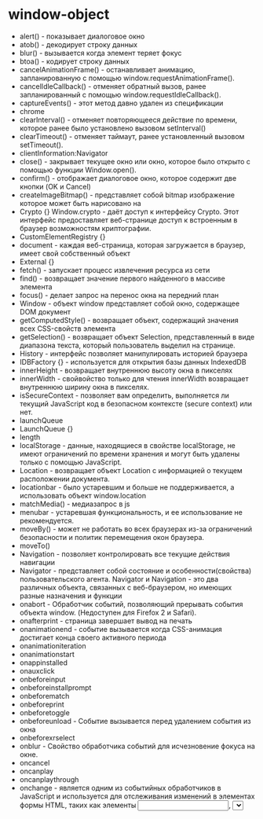 # window-object

- alert() - показывает диалоговое окно 
- atob() - декодирует строку данных
- blur() - вызывается когда элемент теряет фокус
- btoa() - кодирует строку данных
- cancelAnimationFrame() - останавливает анимацию, запланированную с помощью window.requestAnimationFrame().
- cancelIdleCallback() - отменяет обратный вызов, ранее запланированный с помощью window.requestIdleCallback().
- captureEvents() - этот метод давно удален из спецификации
- chrome
- clearInterval() - отменяет повторяющееся действие по времени, которое ранее было установлено вызовом setInterval()
- clearTimeout() - отменяет таймаут, ранее установленный вызовом setTimeout().
- clientInformation:Navigator
- close() - закрывает текущее окно или окно, которое было открыто с помощью функции Window.open().
- confirm() - отображает диалоговое окно, которое содержит две кнопки (OK и Cancel)
- createImageBitmap() - представляет собой bitmap изображение которое может быть нарисовано на <canvas>
- Crypto {} Window.crypto - даёт доступ к интерфейсу Crypto. Этот интерфейс предоставляет веб-странице доступ к встроенным в браузер возможностям криптографии.
- CustomElementRegistry {}
- document - каждая веб-страница, которая загружается в браузер, имеет свой собственный объект
- External {}
- fetch() - запускает процесс извлечения ресурса из сети
- find() - возвращает значение первого найденного в массиве элемента
- focus() - делает запрос на перенос окна на передний план
- Window - объект window представляет собой окно, содержащее DOM документ
- getComputedStyle() - возвращает объект, содержащий значения всех CSS-свойств элемента
- getSelection() - возвращает объект Selection, представленный в виде диапазона текста, который пользователь выделил на странице.
- History - интерфейс позволяет манипулировать историей браузера
- IDBFactory {} - используется для открытия базы данных IndexedDB
- innerHeight - возвращает внутреннюю высоту окна в пикселях
- innerWidth - свойвойство только для чтения innerWidth возвращает внутреннюю ширину окна в пикселях.
- isSecureContext - позволяет вам определить, выполняется ли текущий JavaScript код в безопасном контексте (secure context) или нет. 
- launchQueue
- LaunchQueue {}
- length
- localStorage - данные, находящиеся в свойстве localStorage, не имеют ограничений по времени хранения и могут быть удалены только с помощью JavaScript.
- Location - возвращает объект Location с информацией о текущем расположении документа.
- locationbar - было устаревшим и больше не поддерживается, а использовать объект window.location
- matchMedia() - медиазапрос в js
- menubar - устаревшая функциональность, и ее использование не рекомендуется. 
- moveBy() - может не работать во всех браузерах из-за ограничений безопасности и политик перемещения окон браузера. 
- moveTo() 
- Navigation - позволяет контролировать все текущие действия навигации 
- Navigator - представляет собой состояние и особенности(свойства) пользовательского агента.
    Navigator и Navigation - это два различных объекта, связанных с веб-браузером, но имеющих разные назначения и функции   
- onabort - Обработчик событий, позволяющий прерывать события объекта window. (Недоступен для Firefox 2 и Safari).
- onafterprint  - страница завершает вывод на печать
- onanimationend - событие вызывается когда CSS-анимация достигает конца своего активного периода
- onanimationiteration
- onanimationstart
- onappinstalled
- onauxclick
- onbeforeinput
- onbeforeinstallprompt
- onbeforematch
- onbeforeprint
- onbeforetoggle
- onbeforeunload - Событие вызывается перед удалением события из окна
- onbeforexrselect
- onblur - Свойство обработчика событий для исчезновение фокуса на окне.
- oncancel
- oncanplay
- oncanplaythrough
- onchange - является одним из событийных обработчиков в JavaScript и используется для отслеживания изменений в элементах формы HTML, таких как элементы <input>, <select> и <textarea>. Когда пользователь взаимодействует с таким элементом и вносит изменения, событие onchange срабатывает, и соответствующая функция или обработчик выполняется.
- onclick - возвращает обработчик события click на текущем элементе.
- ondblclick - возникает при двойном щелчке кнопки указывающего устройства
- onclose - Свойство обработчика событий для обработки закрытия окна
- oncontentvisibilityautostatechange
- oncontextlost
- oncontextmenu - Свойство обработчика событий для правого клика в окне.
- oncontextrestored
- oncuechange
- ondrag - событие, которое срабатывает при перемещении элемента на веб-странице (drag-and-drop)
- ondragend - событие, которое возникает в JavaScript при завершении операции перетаскивания (drag-and-drop) элемента на веб-странице
- ondragenter - событие, которое возникает в JavaScript при входе перетаскиваемого элемента в область элемента на веб-странице. 
- ondragleave - событие, которое возникает в JavaScript при выходе перетаскиваемого элемента из области элемента на веб-странице.
- ondragover - когда перетаскиваемый элемент находится над областью элемента на веб-странице. 
- ondragstart - событие, которое возникает в JavaScript при начале операции перетаскивания (drag-and-drop) элемента на веб-странице.
- ondrop - событие, которое возникает в JavaScript при броске (drop) перетаскиваемого элемента на целевой элемент на веб-странице. 
- ondurationchange - событие в JavaScript, которое возникает в объекте <audio> или <video> HTML, когда изменяется длительность медиа-файла (аудио или видео). Это событие срабатывает, когда браузер определяет точную длительность медиа-файла, что может произойти после начала воспроизведения.
- onemptied - событие, которое возникает в JavaScript при смене источника мультимедийного элемента (как правило, <audio> или <video>) на веб-странице. Это событие срабатывает, когда текущий источник медиа-файла обнуляется или удаляется, и элемент готовится к загрузке нового медиа-файла.
- onended - событие, которое возникает в JavaScript при завершении воспроизведения аудио или видео на веб-странице.
- onerror - событие, которое возникает в JavaScript, когда происходит ошибка при загрузке или выполнении какого-либо ресурса на веб-странице, такого как изображение, скрипт, стиль, аудио, видео и другие элементы.
- onfocus - событие в JavaScript, которое возникает при получении элементом фокуса. 
- onformdata - событие, которое возникает при отправке формы с использованием API FormData. При использовании этого API форма отправляется асинхронно без обновления всей страницы, и событие onformdata срабатывает в момент отправки данных формы.
- ongotpointercapture - событие, которое возникает в JavaScript при захвате событий указателя (например, прикосновений к сенсорному экрану или движения мыши) с помощью метода setPointerCapture() на элементе DOM. 
- onhashchange - событие, которое возникает в JavaScript при изменении фрагмента (hash) в URL-адресе веб-страницы.
- oninput - событие в JavaScript, которое возникает при вводе или изменении значения элемента ввода, такого как текстовое поле (<input type="text">) или текстовая область (<textarea>). Это событие срабатывает в реальном времени при каждом изменении содержимого элемента.
- oninvalid  - событие, которое возникает в JavaScript при попытке отправки формы, когда одно или несколько полей ввода не прошли валидацию, заданную с помощью атрибутов HTML5, таких как required, pattern, min, max, и других. Это событие срабатывает на элементах input, select и textarea, когда браузер не позволяет отправить форму из-за некорректных данных.
- onkeydown - машина была в аресте на зсу не снята с розшуку зобовязання вдвс зняття розшуку 
- onkeypress - событие в JavaScript, которое возникает при нажатии клавиши на клавиатуре в момент, когда клавиша находится в нажатом состоянии. Это событие срабатывает при каждом нажатии клавиши на клавиатуре и может быть использовано для обработки ввода текста или выполнения других действий в ответ на нажатия клавиш.
- onkeyup  - событие в JavaScript, которое возникает после отпускания клавиши на клавиатуре, когда клавиша переходит из нажатого состояния в исходное состояние. Это событие срабатывает при каждом отпускании клавиши на клавиатуре и может быть использовано для обработки ввода текста, выполнения действий при отпускании определенных клавиш или для других сценариев.
- onlanguagechange - Свойство обработчика событий для события languagechange (en-US) в окне.
- onload - Событие load происходит когда ресурс и его зависимые ресурсы закончили загружаться.
- onloadeddata - это событие в JavaScript, которое возникает на элементах <audio> и <video> веб-страницы, когда браузер успешно загружает начальные данные медиа-файла и готов начать его воспроизведение.
- onloadedmetadata - событие в JavaScript, которое возникает на элементах <audio> и <video> веб-страницы, когда браузер успешно загружает метаданные медиа-файла. Метаданные медиа-файла включают информацию, такую как длительность, размер, разрешение и другие характеристики файла.
- onloadstart - событие в JavaScript, которое возникает на различных элементах, таких как изображения (<img>), аудио (<audio>), видео (<video>) и других, когда начинается загрузка контента с сервера.
- onlostpointercapture - событие в JavaScript, которое возникает на элементах DOM, когда элемент теряет захват указателя (pointer capture).
- onmessage - событие в JavaScript, которое возникает в объекте Window, Worker, MessagePort или SharedWorker при получении сообщения от другого окна, рабочего потока или порта внутри веб-приложения. Это событие используется для обмена данными и сообщениями между различными частями вашего веб-приложения, работающими в разных контекстах.
- onmessageerror - событие, которое возникает в JavaScript при возникновении ошибки во время обработки сообщения, полученного с помощью события message (событие onmessage). Это событие позволяет обнаруживать и обрабатывать ошибки, которые могут возникнуть при приеме и обработке сообщений между окнами или фреймами в веб-приложении.
- onmousedown - событие в JavaScript, которое возникает при нажатии (нажатии и удержании) кнопки мыши над элементом веб-страницы.
onmouseenter - является событием мыши в веб-разработке, которое срабатывает, когда указатель мыши входит в определенный элемент на веб-странице. Это событие подразумевает, что указатель мыши пересек границу элемента и вошел в его область. 
- onmouseleave - является еще одним событием мыши в веб-разработке. Оно срабатывает, когда указатель мыши покидает область определенного элемента на веб-странице. 
- onmousemove - является событием мыши в веб-разработке, которое срабатывает при движении указателя мыши внутри определенного элемента на веб-странице. Это событие позволяет отслеживать движение мыши и реагировать на него, например, для создания интерактивных элементов, отслеживания позиции мыши или реализации функций, зависящих от положения указателя мыши.
- onmouseout - является событием мыши в веб-разработке, которое срабатывает, когда указатель мыши покидает определенный элемент на веб-странице. 
- onmouseover - является событием мыши в веб-разработке, которое срабатывает, когда указатель мыши наводится на определенный элемент на веб-странице. Это событие возникает, когда указатель мыши пересекает границу элемента и входит в его область. Событие onmouseover часто используется для создания интерактивных элементов на веб-странице, например, для изменения внешнего вида элемента или выполнения каких-либо действий при наведении мыши.
- onmouseup - является событием мыши в веб-разработке, которое срабатывает, когда пользователь отпускает кнопку мыши после нажатия на неё. Это событие позволяет отслеживать момент, когда кнопка мыши была отпущена.
- onmousewheel  - для обработки прокрутки колеса мыши в веб-разработке. Оно срабатывало, когда пользователь прокручивал колесо мыши внутри элемента на веб-странице, позволяя выполнять действия, связанные с этой прокруткой.
- onoffline - событие веб-браузера, которое срабатывает, когда состояние сети меняется с "онлайн" на "оффлайн" или наоборот. Это событие позволяет веб-приложениям и веб-сайтам реагировать на изменения доступности сети и принимать соответствующие меры.
- ononline - событие веб-браузера, которое срабатывает, когда состояние сети переходит из "оффлайн" в "онлайн". Оно позволяет веб-приложениям и веб-сайтам реагировать на восстановление доступности сети и выполнять соответствующие действия.
- onpagehide  - является событием веб-браузера и срабатывает, когда пользователь покидает текущую веб-страницу или закрывает вкладку, на которой она открыта. Это событие может быть использовано для выполнения определенных действий перед тем, как страница закроется или будет перезагружена.
- onpageshow - рабатывает, когда веб-страница становится видимой для пользователя, например, когда она загружается или возвращается из кэша браузера. Это событие может быть использовано для выполнения действий при отображении страницы.
- onpause - является событием мультимедийных элементов в HTML, таких как <audio> и <video>. Оно срабатывает, когда воспроизведение медиа-элемента приостанавливается, например, когда пользователь нажимает на кнопку паузы или когда медиа-элемент завершает воспроизведение.
- onplay  - является событием мультимедийных элементов в HTML, таких как <audio> и <video>. Оно срабатывает, когда воспроизведение медиа-элемента приостанавливается
- onplaying - является событием мультимедийных элементов в HTML, таких как <audio> и <video>. Это событие срабатывает, когда воспроизведение медиа-элемента возобновляется после паузы или когда воспроизведение начинается после загрузки медиа-файла и подготовки к воспроизведению.
- onpointercancel - срабатывает, когда браузер отменяет событие указателя (pointer event). Событие pointercancel может возникнуть по разным причинам, например, когда жесты с мультитач-сенсоров были прерваны, или браузер решает отменить событие указателя по какой-либо другой причине.
- onpointerdown - срабатывает, когда пользователь начинает нажимать на устройство ввода (например, экран сенсорного устройства или мышь). Это событие представляет начало взаимодействия с указателем и может использоваться для отслеживания момента начала клика, нажатия или касания.
- onpointerenter - срабатывает, когда указатель (например, палец на сенсорном устройстве или указатель мыши) входит в область элемента. Это событие предоставляет возможность реагировать на вход указателя в область элемента.
- onpointerleave - срабатывает, когда указатель (например, палец на сенсорном устройстве или указатель мыши) покидает область элемента. Это событие предоставляет возможность реагировать на выход указателя из области элемента.
- onpointermove - срабатывает, когда указатель (например, палец на сенсорном устройстве или указатель мыши) двигается внутри элемента. Это событие предоставляет возможность отслеживать движение указателя внутри определенной области и реагировать на это движение.
- onpointerout - срабатывает, когда указатель (например, палец на сенсорном устройстве или указатель мыши) двигается внутри элемента. Это событие предоставляет возможность отслеживать движение указателя внутри определенной области и реагировать на это движение.
- onpointerover - срабатывает, когда указатель (например, палец на сенсорном устройстве или указатель мыши) входит в область элемента, то есть перемещается снаружи элемента внутрь.
- onpointerrawupdate - может быть реализовано и использовано в специфических ситуациях, где требуется более низкоуровневый доступ к данным о событиях указателя.
- onpointerup - срабатывает, когда пользователь отпускает указатель (например, отпускает кнопку мыши или палец с сенсорного экрана) после выполнения действия, такого как клик или касание.
- onpopstate - срабатывает, когда пользователь выполняет навигацию в истории браузера, в частности, при нажатии кнопок "Назад" и "Вперед" или при изменении URL через JavaScript.
- onprogress  - является событием в веб-разработке, которое связано с загрузкой ресурсов, таких как изображения, аудио- и видеофайлы, стили CSS и другие элементы, которые могут быть загружены на веб-странице. Это событие срабатывает, когда браузер получает данные о ходе выполнения загрузки указанного ресурса.
- onratechange  - является одним из событий, которые могут использоваться в JavaScript для обработки изменений в скорости воспроизведения мультимедийных элементов, таких как аудио или видео. Это событие срабатывает, когда пользователь изменяет скорость воспроизведения мультимедийного контента.
- onrejectionhandled  - событие, которое возникает в контексте использования JavaScript Promise (обещаний). Оно срабатывает, когда обещание (Promise) было отклонено (rejected), но затем было успешно обработано (handled). Обещание может быть отклонено, когда возникает ошибка в асинхронной операции, и код обработчика ошибок (.catch() или второй аргумент .then()) используется для обработки этой ошибки.
- onreset - является событием HTML и JavaScript, которое срабатывает при сбросе (reset) формы на веб-странице. Формы на веб-странице могут содержать элементы ввода, такие как текстовые поля, чекбоксы, радиокнопки и другие, и с помощью кнопки "Сброс" (обычно представленной в виде <input type="reset">), пользователь может сбросить введенные данные в форме к их начальным значениям.
- onresize - является событием веб-браузера, которое срабатывает, когда пользователь изменяет размер окна браузера или когда изменяется размер элемента DOM.
onscroll  - является событием веб-браузера, которое срабатывает при прокрутке содержимого элемента или окна браузера. Это событие позволяет отслеживать изменения положения прокрутки и выполнять определенные действия при прокрутке веб-страницы или элемента.
- onscrollend - не является стандартным событием веб-браузера или JavaScript. Вероятно, вы путаете его с событием scroll или scrollend, которые более распространены и используются для отслеживания прокрутки элементов или окна браузера.
- onsearch - является событием HTML и JavaScript, которое срабатывает при выполнении поиска в поле ввода типа "search" (<input type="search">) на веб-странице. Это событие позволяет реагировать на действия пользователя, связанные с поиском информации.
- onsecuritypolicyviolation  - является частью спецификации Content Security Policy (CSP) и срабатывает, когда браузер обнаруживает нарушение политики безопасности контента (CSP) на веб-странице. CSP - это набор правил, которые определяют, какой контент и источники могут быть загружены и выполнены на веб-странице. Эти правила помогают предотвратить атаки, такие как внедрение кода (например, атаки XSS) и другие безопасностные угрозы.
- onseeked - является частью спецификации Content Security Policy (CSP) и срабатывает, когда браузер обнаруживает нарушение политики безопасности контента (CSP) на веб-странице. CSP - это набор правил, которые определяют, какой контент и источники могут быть загружены и выполнены на веб-странице. Эти правила помогают предотвратить атаки, такие как внедрение кода (например, атаки XSS) и другие безопасностные угрозы.
- onseeking  - является одним из событий HTML5 Media Element и происходит, когда происходит начало поиска (seek) в медиаэлементе, таком как <audio> или <video>. Поиск (seeking) в данном контексте означает изменение текущей позиции воспроизведения медиафайла на указанное место (обычно определенное пользователем) внутри медиаэлемента.
- onselect - является событием HTML и JavaScript, которое срабатывает при выделении текста в элементе формы, который поддерживает выделение, такой как текстовое поле (<input type="text">) или текстовая область (<textarea>).
- onselectionchange - не является стандартным событием HTML или JavaScript. Если вам нужно отслеживать изменения в выделении (выбранном тексте) на веб-странице, вам, возможно, придется использовать другие события и методы.
- onselectstart  - является событием HTML и JavaScript, которое срабатывает при попытке начать выделение текста или элементов на веб-странице с помощью мыши. Это событие может быть использовано для предотвращения начала выделения определенных элементов или для выполнения дополнительных действий при начале выделения.
- onslotchange
- onstalled
- onstorage - является устаревшим и больше не рекомендуется к использованию в современных веб-приложениях. Это событие ранее использовалось для отслеживания изменений в объекте - window.localStorage, который позволяет веб-приложениям сохранять данные на стороне клиента (в локальном хранилище).
- onsubmit - Обработчик события отправки формы
- onsuspend - одно из событий, связанных с мультимедийными элементами, такими как <audio> и <video>
- ontimeupdate - это событие мультимедийных элементов, таких как <audio> и <video>, в HTML и JavaScript. Это событие возникает в течение воспроизведения мультимедийного контента, когда текущее время (прогресс) воспроизведения изменяется.
- ontoggle - не является стандартным событием
- ontransitioncancel - не является стандартным событием в веб-разработке на данный момент (по состоянию на сентябрь 2021 года), и оно не поддерживается непосредственно браузерами.
- ontransitionend - событие, которое возникает в CSS-анимации и анимации перехода (CSS transitions). Это событие срабатывает, когда завершается анимация перехода для элемента.
- ontransitionrun  - связано с CSS-анимациями и анимациями перехода (CSS transitions). Это событие возникает, когда начинается выполнение анимации перехода для элемента, то есть в момент, когда анимация фактически начинает свое выполнение.
- ontransitionstart  - связано с CSS-анимациями и анимациями перехода (CSS transitions). Это событие возникает, когда начинается выполнение анимации перехода для элемента, то есть в момент, когда анимация фактически начинает свое выполнение.
- onunhandledrejection - событие, которое возникает в JavaScript, когда обещание (Promise) было отклонено (rejected), и исключение (ошибка) из этого отклоненного обещания не было обработано (не был вызван метод .catch() или добавлен обработчик события unhandledrejection).
- onunload  - событие в JavaScript, которое возникает, когда пользователь покидает текущую веб-страницу. Это событие может использоваться для выполнения дополнительных действий перед тем, как страница будет закрыта или перенаправлена на другой URL.
- onvolumechange  - событие, которое возникает при изменении уровня громкости мультимедийного элемента, такого как <audio> или <video>, в HTML и JavaScript. Это событие срабатывает, когда пользователь изменяет громкость воспроизведения мультимедийного контента, либо программно изменяется уровень громкости через JavaScript.
- onwaiting - событие, которое возникает при приостановке воспроизведения мультимедийного элемента, такого как <audio> или <video>, в HTML и JavaScript. Это событие срабатывает, когда воспроизведение приостанавливается временно, например, из-за буферизации данных или ожидания загрузки контента.
- onwebkitanimationend - событие, связанное с анимациями в веб-разработке, которое возникает веб-кит (WebKit) браузерах, таких как Safari и старых версиях Chrome. Это событие срабатывает, когда CSS-анимация, примененная к элементу, завершается.
- onwebkitanimationiteration - является частью API WebKit, которое использовалось в старых версиях браузерах, таких как Safari и старых версиях Chrome, для отслеживания момента завершения одного цикла анимации (итерации) CSS. Это событие срабатывало каждый раз, когда анимация завершала одну итерацию и начинала следующую.
- onwebkitanimationstart - событие, которое возникало в старых версиях браузеров на основе WebKit (таких как Safari и старых версиях Chrome) для отслеживания начала анимации CSS.
- onwebkittransitionend - событие, которое возникало в старых версиях браузеров на основе WebKit (таких как Safari и старых версиях Chrome) для отслеживания завершения анимаций перехода (CSS transitions).
- onwheel - событие, которое возникает при вращении колесика мыши (скроллинге) над элементом на веб-странице. Это событие может быть использовано для отслеживания действий пользователя, связанных с колесиком мыши, такими как прокрутка страницы или изменение каких-либо значений.
- open() - методом объекта Window или объекта XMLHttpRequest, который используется в JavaScript для выполнения определенных действий.
- window.open(): - Этот метод используется для открытия нового окна браузера или вкладки (в зависимости от настроек браузера) с указанным URL-адресом.
- openDatabase()
- opener - это объект, который представляет родительское окно или вкладку браузера, из которой было открыто текущее окно или вкладка с помощью функции window.open() 
- originAgentCluster
- outerHeight - используется для получения высоты (в пикселях) окна браузера, включая все его элементы интерфейса, такие как панель инструментов, адресную строку, закладки и прокрутку (если такие элементы видимы и доступны).
- outerWidth - используется для получения ширины (в пикселях) окна браузера, включая все его элементы интерфейса, такие как панель инструментов, адресную строку, закладки и прокрутку (если такие элементы видимы и доступны).
- pageXOffset - является частью объекта window в JavaScript и используется для получения горизонтальной (горизонтальной) позиции прокрутки (scroll) текущей веб-страницы относительно начала документа. Оно предоставляет количество пикселей, на которое страница была прокручена по горизонтали слева.
- pageYOffset - используется для получения вертикальной (вертикальной) позиции прокрутки (scroll) текущей веб-страницы относительно начала документа. Оно предоставляет количество пикселей, на которое страница была прокручена по вертикали сверху.
- parent - Ссылка на родительский объект window или родительский iframe. Это свойство используется для доступа и взаимодействия с родительским окном или фреймом из окна или фрейма, находящегося внутри него.
- performance - представляет собой интерфейс для доступа к информации о производительности веб-приложения или веб-страницы. Этот объект предоставляет различные методы и свойства, которые позволяют измерять производительность вашего кода, а также оценивать время выполнения определенных операций на клиентской стороне. Он особенно полезен при профилировании и оптимизации веб-приложений.
- personalbar - контексте веб-браузера обычно относится к панели закладок, которую пользователь может настроить для хранения и управления своими закладками
- postMessage() - метод позволяет безопасно отправлять кроссдоменные запросы.
- print() - Открывает диалоговое окно для печати текущего документа.
- prompt() - отображает диалоговое окно с необязательным запросом на ввод текста.
- queueMicrotask()  - это функция в JavaScript, которая позволяет поставить задачу (microtask) в очередь микрозадач (microtask queue) после завершения текущей выполнения стека вызовов (call stack). Задачи, добавленные с помощью queueMicrotask(), будут выполнены перед выполнением задач из очереди событий (event queue), таких как обработка событий DOM или выполнение таймеров.
                Эта функция полезна, когда вам нужно гарантировать, что определенный код будет выполнен после завершения текущей операции, но до начала выполнения следующей. Она обычно используется для выполнения асинхронных операций с высоким приоритетом.
- releaseEvents() - является устаревшим и не рекомендуется к использованию
- reportError() - метод, который используется для сообщения об ошибках, возникших в асинхронных операциях, таких как обработка событий и выполнение промисов, на более высоком уровне кода. Этот метод обычно используется в объекте window.console в современных браузерах.
- requestAnimationFrame() - указывает браузеру на то, что вы хотите произвести анимацию, и просит его запланировать перерисовку на следующем кадре анимации. В качестве параметра метод получает функцию, которая будет вызвана перед перерисовкой.
- requestIdleCallback() - это API, предназначенное для выполнения задач в браузере, когда система находится в состоянии простоя, то есть когда есть достаточно времени и ресурсов для выполнения дополнительной работы без влияния на производительность и отзывчивость веб-приложения. Ставит в очередь функцию, которая будет вызываться во время периодов простоя браузера. Это позволяет разработчикам выполнять фоновую и низкоприоритетную работу в цикле основного события, без воздействия такими критично долгими событиями, как анимация и обработка ввода.
- resizeBy() - метод, который используется для изменения размера текущего окна браузера на заданные величины в пикселях. Он можно вызвать на объекте window, и он изменит размер окна браузера в соответствии с переданными аргументами.
- resizeTo() - метод, который используется для изменения размера текущего окна браузера на заданные ширину и высоту в пикселях. Он можно вызвать на объекте window, и он изменит размер окна браузера на указанные значения ширины и высоты.
- Scheduler {}
- Screen - свойство предоставляет доступ к объекту, который содержит информацию о экране пользователя, на котором открыто текущее окно браузера. Объект screen предоставляет разнообразные свойства, представляющие характеристики экрана, такие как разрешение, размеры экрана и даже информацию о цветности.
- screenLeft - было устаревшим и больше не рекомендуется к использованию. Вместо screenLeft рекомендуется использовать более современное свойство window.screenX, которое предоставляет аналогичную информацию
- screenTop - было устаревшим и больше не рекомендуется к использованию
- screenX - предоставляет горизонтальную (X) координату левого верхнего угла окна браузера относительно левого края экрана. Это свойство позволяет определить, где находится верхний левый угол текущего окна на экране
- screenY - является частью объекта window в JavaScript и предоставляет вертикальную (Y) координату левого верхнего угла окна браузера относительно верхнего края экрана. Это свойство позволяет определить, где находится верхний левый угол текущего окна на экране.
- scroll() - Метод scroll() в JavaScript предназначен для прокрутки содержимого элемента, такого как окно браузера или элемент с прокруткой, к указанным координатам или точке внутри этого элемента. Этот метод может быть использован для программного управления прокруткой на веб-странице.
- scrollBy() - Метод scrollBy() в JavaScript используется для прокрутки содержимого элемента или окна браузера на определенное количество пикселей относительно текущей позиции прокрутки. Этот метод позволяет программно управлять прокруткой вверх, вниз, влево или вправо.
- scrollTo() - Метод scrollTo() в JavaScript используется для программного управления прокруткой содержимого элемента или окна браузера до определенных координат или точки внутри этого элемента или окна. Этот метод позволяет установить точное положение прокрутки.
- scrollX - это устаревшее свойство в JavaScript, которое предоставляло информацию о текущей горизонтальной позиции прокрутки окна браузера
- scrollY - являются устаревшими свойствами
- scrollbars  - это интерфейсные элементы, которые появляются в окне браузера или внутри элемента с прокруткой, когда содержимое на веб-странице не полностью помещается в видимую область окна или элемента. Полосы прокрутки позволяют пользователю перемещать видимую область, чтобы просматривать скрытую часть контента.
- self - Свойство Window.self доступно только для чтения и возвращает объект window в виде объекта WindowProxy. 
- sessionStorage  - это объект, предоставляемый браузером в среде выполнения JavaScript, который используется для хранения данных на уровне сессии. Данные, сохраненные в sessionStorage, доступны только в рамках одной сессии браузера и сохраняются даже после перезагрузки или обновления страницы.
- setInterval() - Метод setInterval() предложен для Window и Worker интерфейсов. Он циклически вызывает функцию или участок кода с фиксированной паузой между каждым вызовом. Уникальный идентификатор intervalID, возвращаемый методом, позволяет впоследствии удалить запущенный setInterval c помощью clearInterval() (en-US). Метод определён с помощью миксина WindowOrWorkerGlobalScope.
- setTimeout() - Вызов функции или выполнение фрагмента кода после указанной задержки.
- speechSynthesis - Это экспериментальная технология. представляет собой речевой запрос. Он содержит контент, который речевая служба должна прочитать, и информацию о том, как его читать (например, язык, тон и громкость).
- statusbar - содержащих логическое visibleсвойство, которое используется для определения того, видна ли определенная часть пользовательского интерфейса веб-браузера.
    По соображениям конфиденциальности и совместимости значение свойства visibleтеперь равно, falseесли это Windowвсплывающее окно и trueв противном случае.
- structuredClone() - Глобальный structuredClone()метод создает глубокий клон заданного значения с использованием алгоритма структурированного клонирования .
- styleMedia
- toolbar - одно из группы Windowсвойств, содержащих логическое visibleсвойство, которое используется для определения того, видна ли определенная часть пользовательского интерфейса веб-браузера.
- top
- TrustedTypePolicyFactory 
- VisualViewport 
- webkitCancelAnimationFrame()
- webkitRequestAnimationFrame()
- webkitRequestFileSystem()
- webkitResolveLocalFileSystemURL() 
